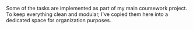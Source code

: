 Some of the tasks are implemented as part of my main coursework project.
To keep everything clean and modular, I've copied them here into a dedicated space for organization purposes. 

